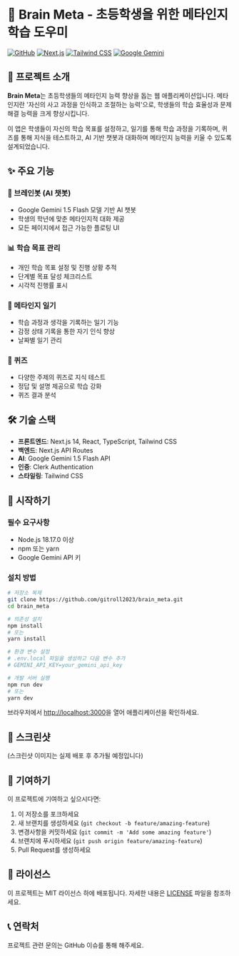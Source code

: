 # 🧠 Brain Meta - 초등학생을 위한 메타인지 학습 도우미

[![GitHub](https://img.shields.io/badge/GitHub-brain_meta-blue?style=flat&logo=github)](https://github.com/gitroll2023/brain_meta)
[![Next.js](https://img.shields.io/badge/Next.js-14-black?style=flat&logo=next.js)](https://nextjs.org/)
[![Tailwind CSS](https://img.shields.io/badge/Tailwind_CSS-3-38B2AC?style=flat&logo=tailwind-css)](https://tailwindcss.com/)
[![Google Gemini](https://img.shields.io/badge/AI-Google_Gemini-4285F4?style=flat&logo=google)](https://ai.google.dev/)

## 📝 프로젝트 소개

**Brain Meta**는 초등학생들의 메타인지 능력 향상을 돕는 웹 애플리케이션입니다. 메타인지란 '자신의 사고 과정을 인식하고 조절하는 능력'으로, 학생들의 학습 효율성과 문제 해결 능력을 크게 향상시킵니다.

이 앱은 학생들이 자신의 학습 목표를 설정하고, 일기를 통해 학습 과정을 기록하며, 퀴즈를 통해 지식을 테스트하고, AI 기반 챗봇과 대화하며 메타인지 능력을 키울 수 있도록 설계되었습니다.

## ✨ 주요 기능

### 🤖 브레인봇 (AI 챗봇)
- Google Gemini 1.5 Flash 모델 기반 AI 챗봇
- 학생의 학년에 맞춘 메타인지적 대화 제공
- 모든 페이지에서 접근 가능한 플로팅 UI

### 📊 학습 목표 관리
- 개인 학습 목표 설정 및 진행 상황 추적
- 단계별 목표 달성 체크리스트
- 시각적 진행률 표시

### 📔 메타인지 일기
- 학습 과정과 생각을 기록하는 일기 기능
- 감정 상태 기록을 통한 자기 인식 향상
- 날짜별 일기 관리

### 🧩 퀴즈
- 다양한 주제의 퀴즈로 지식 테스트
- 정답 및 설명 제공으로 학습 강화
- 퀴즈 결과 분석

## 🛠️ 기술 스택

- **프론트엔드**: Next.js 14, React, TypeScript, Tailwind CSS
- **백엔드**: Next.js API Routes
- **AI**: Google Gemini 1.5 Flash API
- **인증**: Clerk Authentication
- **스타일링**: Tailwind CSS

## 🚀 시작하기

### 필수 요구사항
- Node.js 18.17.0 이상
- npm 또는 yarn
- Google Gemini API 키

### 설치 방법

```bash
# 저장소 복제
git clone https://github.com/gitroll2023/brain_meta.git
cd brain_meta

# 의존성 설치
npm install
# 또는
yarn install

# 환경 변수 설정
# .env.local 파일을 생성하고 다음 변수 추가
# GEMINI_API_KEY=your_gemini_api_key

# 개발 서버 실행
npm run dev
# 또는
yarn dev
```

브라우저에서 [http://localhost:3000](http://localhost:3000)을 열어 애플리케이션을 확인하세요.

## 📱 스크린샷

(스크린샷 이미지는 실제 배포 후 추가될 예정입니다)

## 👥 기여하기

이 프로젝트에 기여하고 싶으시다면:

1. 이 저장소를 포크하세요
2. 새 브랜치를 생성하세요 (`git checkout -b feature/amazing-feature`)
3. 변경사항을 커밋하세요 (`git commit -m 'Add some amazing feature'`)
4. 브랜치에 푸시하세요 (`git push origin feature/amazing-feature`)
5. Pull Request를 생성하세요

## 📄 라이선스

이 프로젝트는 MIT 라이선스 하에 배포됩니다. 자세한 내용은 [LICENSE](LICENSE) 파일을 참조하세요.

## 📞 연락처

프로젝트 관련 문의는 GitHub 이슈를 통해 해주세요.
